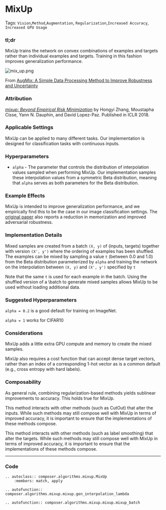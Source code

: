 # MixUp

Tags: `Vision`,`Method`,`Augmentation`, `Regularization`,`Increased Accuracy`, `Increased GPU Usage`

### tl;dr

MixUp trains the network on convex combinations of examples and targets rather than individual examples and targets. Training in this fashion improves generalization performance.

![mix_up.png](https://storage.cloud.google.com/docs.mosaicml.com/images/methods/mix_up.png)

From [AugMix: A Simple Data Processing Method to Improve Robustness and Uncertainty](https://arxiv.org/abs/1912.02781)

### Attribution

*[mixup: Beyond Empirical Risk Minimization](https://arxiv.org/abs/1710.09412)* by Hongyi Zhang, Moustapha Cisse, Yann N. Dauphin, and David Lopez-Paz. Published in ICLR 2018.

### Applicable Settings

MixUp can be applied to many different tasks. Our implementation is designed for classification tasks with continuous inputs.

### Hyperparameters

- `alpha` - The parameter that controls the distribution of interpolation values sampled when performing MixUp. Our implementation samples these interpolation values from a symmetric Beta distribution, meaning that `alpha` serves as both parameters for the Beta distribution.

### Example Effects

MixUp is intended to improve generalization performance, and we empirically find this to be the case in our image classification settings. The [original paper](https://arxiv.org/abs/1710.09412) also reports a reduction in memorization and improved adversarial robustness.

### Implementation Details

Mixed samples are created from a batch `(X, y)` of (inputs, targets) together with version `(X', y')` where the ordering of examples has been shuffled. The examples can be mixed by sampling a value `t` (between 0.0 and 1.0) from the Beta distribution parameterized by `alpha` and training the network on the interpolation between `(X, y)` and `(X', y')` specified by `t`

Note that the same `t` is used for each example in the batch. Using the shuffled version of a \batch to generate mixed samples allows MixUp to be used without loading additional data.

### Suggested Hyperparameters

`alpha = 0.2` is a good default for training on ImageNet.

`alpha = 1` works for CIFAR10

### Considerations

MixUp adds a little extra GPU compute and memory to create the mixed samples.

MixUp also requires a cost function that can accept dense target vectors, rather than an index of a corresponding 1-hot vector as is a common default (e.g., cross entropy with hard labels).

### Composability

As general rule, combining regularization-based methods yields sublinear improvements to accuracy. This holds true for MixUp.

This method interacts with other methods (such as CutOut) that alter the inputs. While such methods may still compose well with MixUp in terms of improved accuracy, it is important to ensure that the implementations of these methods compose.

This method interacts with other methods (such as label smoothing) that alter the targets. While such methods may still compose well with MixUp in terms of improved accuracy, it is important to ensure that the implementations of these methods compose.

---

### Code

```{eval-rst}
.. autoclass:: composer.algorithms.mixup.MixUp
    :members: match, apply

.. autofunction:: composer.algorithms.mixup.mixup.gen_interpolation_lambda

.. autofunction:: composer.algorithms.mixup.mixup.mixup_batch
```